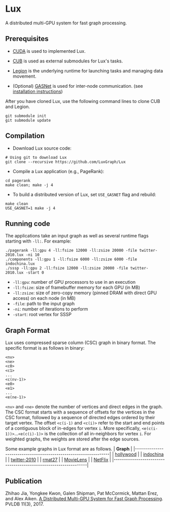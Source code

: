 Lux
========================
A distributed multi-GPU system for fast graph processing.

Prerequisites
-------------
* [CUDA](https://developer.nvidia.com/cuda-zone) is used to implemented Lux.

* [CUB](http://nvlabs.github.io/cub/) is used as external submodules for Lux's tasks.

* [Legion](http://legion.stanford.edu/) is the underlying runtime for launching tasks and managing data movement.

* (Optional) [GASNet](http://gasnet.lbl.gov) is used for inter-node communication. (see [installation instructions](http://legion.stanford.edu/gasnet/))

After you have cloned Lux, use the following command lines to clone CUB and Legion. 
```
git submodule init
git submodule update
```

Compilation
-----------
* Download Lux source code:
```
# Using git to download Lux
git clone --recursive https://github.com/LuxGraph/Lux
```
* Compile a Lux application (e.g., PageRank):
```
cd pagerank
make clean; make -j 4
```
* To build a distributed version of Lux, set `USE_GASNET` flag and rebuild:
```
make clean
USE_GASNET=1 make -j 4
```

Running code
------------
The applications take an input graph as well as several runtime flags starting with `-ll:`. For example:
```
./pagerank -ll:gpu 4 -ll:fsize 12000 -ll:zsize 20000 -file twitter-2010.lux -ni 10
./components -ll:gpu 1 -ll:fsize 6000 -ll:zsize 6000 -file indochina.lux
./sssp -ll:gpu 2 -ll:fsize 12000 -ll:zsize 20000 -file twitter-2010.lux -start 0
```
* `-ll:gpu`: number of GPU processors to use in an execution 
* `-ll:fsize`: size of framebuffer memory for each GPU (in MB) 
* `-ll:zsize`: size of zero-copy memory (pinned DRAM with direct GPU access) on each node (in MB)
* `-file`: path to the input graph
* `-ni`: number of iterations to perform
* `-start`: root vertex for SSSP

Graph Format
------------
Lux uses compressed sparse column (CSC) graph in binary format. The specific format is as follows in binary:
```
<nv>
<ne>
<c0>
<c1>
...
<c(nv-1)>
<e0>
<e1>
...
<e(ne-1)>
```
`<nv>` and `<ne>` denote the number of vertices and direct edges in the graph.
The CSC format starts with a sequence of offsets for the vertices in the CSC format, followed by a sequence of directed edges ordered by their target vertex.
The offset `<c(i-1)` and `<c(i)>` refer to the start and end points of a contiguous block of in-edges for vertex `i`.
More specifically, `<e(c(i-1))>`...`<e(c(i)-1)>` is the collection of all in-neighbors for vertex `i`.
For weighted graphs, the weights are stored after the edge sources.

Some example graphs in Lux format are as follows.
| **Graph**                                                       |
|-----------------------------------------------------------------|
| [hollywood](http://sapling.stanford.edu/~zhihao/hollywood.lux)  |
| [indochina](http://sapling.stanford.edu/~zhihao/indochina.lux)  |
| [twitter-2010](http://sapling.stanford.edu/~zhihao/twitter.lux) |
| [rmat27](http://sapling.stanford.edu/~zhihao/rmat.lux)          |
| [MovieLens](http://sapling.stanford.edu/~zhihao/movielens.lux)  |
| [NetFlix](http://sapling.stanford.edu/~zhihao/netflix.lux)      |
|-----------------------------------------------------------------|


Publication
-----------
Zhihao Jia, Yongkee Kwon, Galen Shipman, Pat McCormick, Mattan Erez, and Alex Aiken. [A Distributed Multi-GPU System for Fast Graph Processing](http://www.vldb.org/pvldb/vol11/p297-jia.pdf). PVLDB 11(3), 2017.
